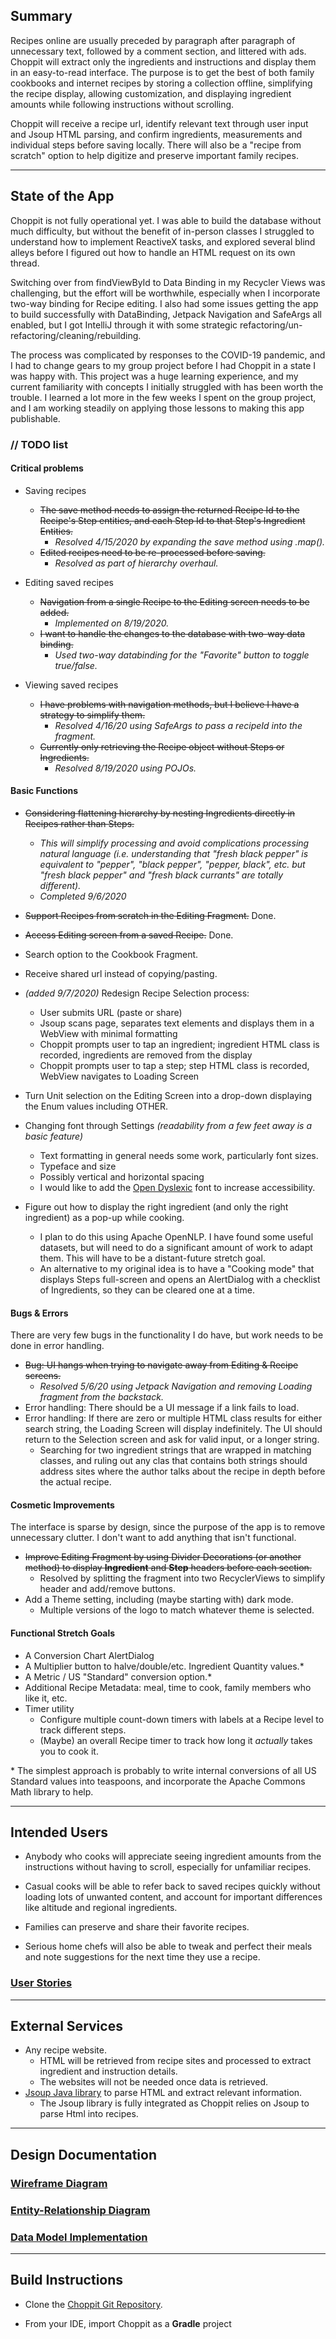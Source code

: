 ## Summary

Recipes online are usually preceded by paragraph after paragraph of unnecessary text, followed by a comment section, and littered with ads. Choppit will extract only the ingredients and instructions and display them in an easy-to-read interface.  The purpose is to get the best of both family cookbooks and internet recipes by storing a collection offline, simplifying the recipe display, allowing customization, and displaying ingredient amounts while following instructions without scrolling.

Choppit will receive a recipe url, identify relevant text through user input and Jsoup HTML parsing, and confirm ingredients, measurements  and individual steps before saving locally.  There will also be a "recipe from scratch" option to help digitize and preserve important family recipes.

---

## State of the App

Choppit is not fully operational yet.  I was able to build the database without much difficulty, but without the benefit of in-person classes I struggled to understand how to implement ReactiveX tasks, and explored several blind alleys before I figured out how to handle an HTML request on its own thread.  

Switching over from findViewById to Data Binding in my Recycler Views was challenging, but the effort will be worthwhile, especially when I incorporate two-way binding for Recipe editing.  I also had some issues getting the app to build successfully with DataBinding, Jetpack Navigation and SafeArgs all enabled, but I got IntelliJ through it with some strategic refactoring/un-refactoring/cleaning/rebuilding.

The process was complicated by responses to the COVID-19 pandemic, and I had to change gears to my group project before I had Choppit in a state I was happy with.  This project was a huge learning experience, and my current familiarity with concepts I initially struggled with has been worth the trouble.  I learned a lot more in the few weeks I spent on the group project, and I am working steadily on applying those lessons to making this app publishable.

### // TODO list

#### Critical problems


- Saving recipes
  - ~~The save method needs to assign the returned Recipe Id to the Recipe's Step entities, and each Step Id to that Step's Ingredient Entities.~~
      - *Resolved 4/15/2020 by expanding the save method using .map().*
  - ~~Edited recipes need to be re-processed before saving.~~
      - *Resolved as part of hierarchy overhaul.*

- Editing saved recipes
  - ~~Navigation from a single Recipe to the Editing screen needs to be added.~~
      - *Implemented on 8/19/2020.*
  - ~~I want to handle the changes to the database with two-way data binding.~~
      - *Used two-way databinding for the "Favorite" button to toggle true/false.*

- Viewing saved recipes
  - ~~I have problems with navigation methods, but I believe I have a strategy to simplify them.~~
    - *Resolved 4/16/20 using SafeArgs to pass a recipeId into the fragment.*
  - ~~Currently only retrieving the Recipe object without Steps or Ingredients.~~
    - *Resolved 8/19/2020 using POJOs.*

#### Basic Functions

- ~~Considering flattening hierarchy by nesting Ingredients directly in Recipes rather than Steps.~~  
    - *This will simplify processing and avoid complications processing natural language (i.e. 
    understanding that "fresh black pepper" is equivalent to "pepper", "black pepper", "pepper, 
    black", etc. but "fresh black pepper" and "fresh black currants" are totally different).*
    - *Completed 9/6/2020*

- ~~Support Recipes from scratch in the Editing Fragment.~~ Done.
	
- ~~Access Editing screen from a saved Recipe.~~ Done.

- Search option to the Cookbook Fragment.

- Receive shared url instead of copying/pasting.

- *(added 9/7/2020)* Redesign Recipe Selection process:
    - User submits URL (paste or share)
    - Jsoup scans page, separates text elements and displays them in a WebView with minimal formatting
    - Choppit prompts user to tap an ingredient; ingredient HTML class is recorded, ingredients are removed from the display
    - Choppit prompts user to tap a step; step HTML class is recorded, WebView navigates to Loading Screen

- Turn Unit selection on the Editing Screen into a drop-down displaying the Enum values including OTHER.

- Changing font through Settings *(readability from a few feet away is a basic feature)*
    - Text formatting in general needs some work, particularly font sizes.
    - Typeface and size
    - Possibly vertical and horizontal spacing
	- I would like to add the [Open Dyslexic](http://www.opendyslexic.org) font to increase accessibility.
	
- Figure out how to display the right ingredient (and only the right ingredient) as a pop-up while cooking.
    - I plan to do this using Apache OpenNLP.  I have found some useful datasets, but will need to do a significant amount of work to adapt them.  This will have to be a distant-future stretch goal.
	- An alternative to my original idea is to have a "Cooking mode" that displays Steps full-screen and opens an AlertDialog with a checklist of Ingredients, so they can be cleared one at a time. 

	
#### Bugs & Errors

There are very few bugs in the functionality I do have, but work needs to be done in error handling.

- ~~Bug: UI hangs when trying to navigate away from Editing & Recipe screens.~~
    - *Resolved 5/6/20 using Jetpack Navigation and removing Loading fragment from the backstack.*
- Error handling: There should be a UI message if a link fails to load.
- Error handling: If there are zero or multiple HTML class results for either search string, the Loading Screen will display indefinitely.  The UI should return to the Selection screen and ask for valid input, or a longer string.
	- Searching for two ingredient strings that are wrapped in matching classes, and ruling out any clas that contains both strings should address sites where the author talks about the recipe in depth before the actual recipe.

#### Cosmetic Improvements

The interface is sparse by design, since the purpose of the app is to remove unnecessary clutter.  I don't want to add anything that isn't functional.

- ~~Improve Editing Fragment by using Divider Decorations (or another method) to display **Ingredient** and **Step** headers before each section.~~
    - Resolved by splitting the fragment into two RecyclerViews to simplify header and add/remove buttons.  
- Add a Theme setting, including (maybe starting with) dark mode.  
	- Multiple versions of the logo to match whatever theme is selected.
	
#### Functional Stretch Goals

- A Conversion Chart AlertDialog
- A Multiplier button to halve/double/etc. Ingredient Quantity values.\*
- A Metric / US "Standard" conversion option.\*
- Additional Recipe Metadata: meal, time to cook, family members who like it, etc.
- Timer utility
	- Configure multiple count-down timers with labels at a Recipe level to track different steps.
	- (Maybe) an overall Recipe timer to track how long it *actually* takes you to cook it.

\* The simplest approach is probably to write internal conversions of all US Standard values into teaspoons, and incorporate the Apache Commons Math library to help.

---

## Intended Users

* Anybody who cooks will appreciate seeing ingredient amounts from the instructions without having to scroll, especially for unfamiliar recipes.

* Casual cooks will be able to refer back to saved recipes quickly without loading lots of unwanted content, and account for important differences like altitude and regional ingredients.

* Families can preserve and share their favorite recipes.

* Serious home chefs will also be able to tweak and perfect their meals and note suggestions for the next time they use a recipe.

### [User Stories](user-stories.md)

---

## External Services

* Any recipe website.
  * HTML will be retrieved from recipe sites and processed to extract ingredient and instruction details.
  * The websites will not be needed once data is retrieved.
* [Jsoup Java library](https://jsoup.org/) to parse HTML and extract relevant information.
  * The Jsoup library is fully integrated as Choppit relies on Jsoup to parse Html into recipes.

---

## Design Documentation

### [Wireframe Diagram](wireframe.md)

### [Entity-Relationship Diagram](erd.md)

### [Data Model Implementation](data-models.md)

---

## Build Instructions

- Clone the [Choppit Git Repository](https://github.com/semartinez147/choppit).

- From your IDE, import Choppit as a **Gradle** project